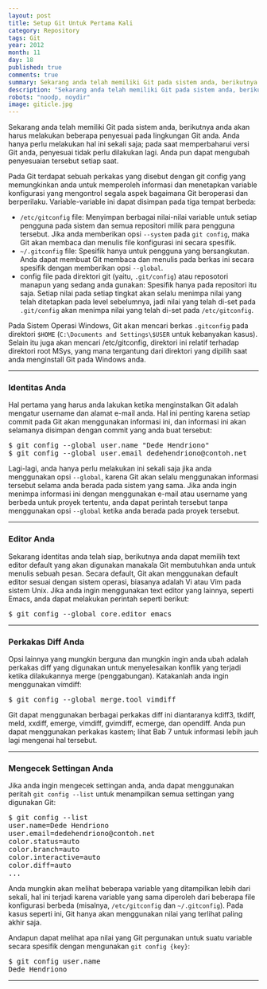```yaml
---
layout: post
title: Setup Git Untuk Pertama Kali
category: Repository
tags: Git
year: 2012
month: 11
day: 18
published: true
comments: true
summary: Sekarang anda telah memiliki Git pada sistem anda, berikutnya anda akan harus melakukan beberapa penyesuai pada lingkungan Git anda. Anda hanya perlu melakukan hal ini sekali saja; pada saat memperbaharui versi Git anda, penyesuai tidak perlu dilakukan lagi. Anda pun dapat mengubah penyesuaian tersebut setiap saat.
description: "Sekarang anda telah memiliki Git pada sistem anda, berikutnya anda akan harus melakukan beberapa penyesuai pada lingkungan Git anda. Anda hanya perlu melakukan hal ini sekali saja; pada saat memperbaharui versi Git anda, penyesuai tidak perlu dilakukan lagi. Anda pun dapat mengubah penyesuaian tersebut setiap saat"
robots: "noodp, noydir"
image: giticle.jpg
---
```

<p>Sekarang anda telah memiliki Git pada sistem anda, berikutnya anda akan harus melakukan beberapa penyesuai pada lingkungan Git anda. Anda hanya perlu melakukan hal ini sekali saja; pada saat memperbaharui versi Git anda, penyesuai tidak perlu dilakukan lagi. Anda pun dapat mengubah penyesuaian tersebut setiap saat.</p><p>Pada Git terdapat sebuah perkakas yang disebut dengan git config yang memungkinkan anda untuk memperoleh informasi dan menetapkan variable konfigurasi yang mengontrol segala aspek bagaimana Git beroperasi dan berperilaku. Variable-variable ini dapat disimpan pada tiga tempat berbeda:</p><ul><li><code>/etc/gitconfig</code> file: Menyimpan berbagai nilai-nilai variable untuk setiap pengguna pada sistem dan semua repositori milik para pengguna tersebut. Jika anda memberikan opsi <code>--system</code> pada <code>git config</code>, maka Git akan membaca dan menulis file konfigurasi ini secara spesifik.</li><li><code>~/.gitconfig</code> file: Spesifik hanya untuk pengguna yang bersangkutan. Anda dapat membuat Git membaca dan menulis pada berkas ini secara spesifik dengan memberikan opsi <code>--global</code>. </li>
<li>config file pada direktori git (yaitu, <code>.git/config</code>) atau reposotori manapun yang sedang anda gunakan: Spesifik hanya pada repositori itu saja. Setiap nilai pada setiap tingkat akan selalu menimpa nilai yang telah ditetapkan pada level sebelumnya, jadi nilai yang telah di-set pada <code>.git/config</code> akan menimpa nilai yang telah di-set pada <code>/etc/gitconfig</code>.</li></ul><p>Pada Sistem Operasi Windows, Git akan mencari berkas <code>.gitconfig</code> pada direktori <code>$HOME</code> (<code>C:\Documents and Settings\$USER</code> untuk kebanyakan kasus). Selain itu juga akan mencari /etc/gitconfig, direktori ini relatif terhadap direktori root MSys, yang mana tergantung dari direktori yang dipilih saat anda menginstall Git pada Windows anda.</p><hr><h3>Identitas Anda</h3><p>Hal pertama yang harus anda lakukan ketika menginstalkan Git adalah mengatur username dan alamat e-mail anda. Hal ini penting karena setiap commit pada Git akan menggunakan informasi ini, dan informasi ini akan selamanya disimpan dengan commit yang anda buat tersebut:</p>
<pre>$ git config --global user.name "Dede Hendriono"
$ git config --global user.email dedehendriono@contoh.net</pre>
<p>Lagi-lagi, anda hanya perlu melakukan ini sekali saja jika anda menggunakan opsi <code>--global</code>, karena Git akan selalu menggunakan informasi tersebut selama anda berada pada sistem yang sama. Jika anda ingin menimpa informasi ini dengan menggunakan e-mail atau username yang berbeda untuk proyek tertentu, anda dapat perintah tersebut tanpa menggunakan opsi <code>--global</code> ketika anda berada pada proyek tersebut.</p><hr><h3>Editor Anda</h3><p>Sekarang identitas anda telah siap, berikutnya anda dapat memilih text editor default yang akan digunakan manakala Git membutuhkan anda untuk menulis sebuah pesan. Secara default, Git akan menggunakan default editor sesuai dengan sistem operasi, biasanya adalah Vi atau Vim pada sistem Unix. Jika anda ingin menggunakan text editor yang lainnya, seperti Emacs, anda dapat melakukan perintah seperti berikut:</p>
<pre>$ git config --global core.editor emacs</pre><hr>
<h3>Perkakas Diff Anda</h3><p>Opsi lainnya yang mungkin berguna dan mungkin ingin anda ubah adalah perkakas diff yang digunakan untuk menyelesaikan konflik yang terjadi ketika dilakukannya merge (penggabungan). Katakanlah anda ingin menggunakan vimdiff:</p>
<pre>$ git config --global merge.tool vimdiff</pre>
<p>Git dapat menggunakan berbagai perkakas diff ini diantaranya kdiff3, tkdiff, meld, xxdiff, emerge, vimdiff, gvimdiff, ecmerge, dan opendiff. Anda pun dapat menggunakan perkakas kastem; lihat Bab 7 untuk informasi lebih jauh lagi mengenai hal tersebut.</p><hr><h3>Mengecek Settingan Anda</h3><p>Jika anda ingin mengecek settingan anda, anda dapat menggunakan peritah <code>git config --list</code> untuk menampilkan semua settingan yang digunakan Git:</p>
<pre>$ git config --list
user.name=Dede Hendriono
user.email=dedehendriono@contoh.net
color.status=auto
color.branch=auto
color.interactive=auto
color.diff=auto
...</pre>
<p>Anda mungkin akan melihat beberapa variable yang ditampilkan lebih dari sekali, hal ini terjadi karena variable yang sama diperoleh dari beberapa file konfigurasi berbeda (misalnya, <code>/etc/gitconfig</code> dan <code>~/.gitconfig</code>). Pada kasus seperti ini, Git hanya akan menggunakan nilai yang terlihat paling akhir saja.</p><p>Andapun dapat melihat apa nilai yang Git pergunakan untuk suatu variable secara spesifik dengan mengunakan <code>git config {key}</code>:</p>
<pre>$ git config user.name
Dede Hendriono</pre><hr>